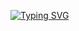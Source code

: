 [![Typing SVG](https://readme-typing-svg.herokuapp.com?font=Fira+Code&pause=1000&color=999999&background=1C1C1C0&lines={Hello+world!}+;{My+name+is+YanaShine}+;{It`s+my+GitHub+repository...})](https://git.io/typing-svg)

